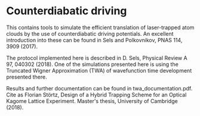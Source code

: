 # Counterdiabatic driving

This contains tools to simulate the efficient translation of laser-trapped atom clouds by the use of counterdiabatic driving potentials. An excellent introduction into these can be found in Sels and Polkovnikov, PNAS 114, 3909 (2017).

The protocol implemented here is described in D. Sels, Physical Review A 97, 040302 (2018). One of the simulations presented here is using the Truncated Wigner Approximation (TWA) of wavefunction time development presented there.

Results and further documentation can be found in twa_documentation.pdf. Cite as Florian Störtz, Design of a Hybrid Trapping Scheme for an Optical Kagome Lattice Experiment. Master's thesis, University of Cambridge (2018).
